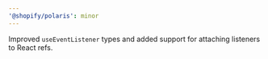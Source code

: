 ```yaml
---
'@shopify/polaris': minor
---
```


Improved `useEventListener` types and added support for attaching listeners to React refs.
